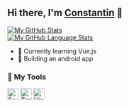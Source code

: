 [website]:https://constantin-hentgen.fr
## Hi there, I'm [Constantin][website] 👋

[![My GitHub Stats](https://github-readme-stats.vercel.app/api/?username=constantin-hentgen&count_private=true&show_icons=true&hide=stars)]()
<br />
[![My GitHub Language Stats](https://github-readme-stats.vercel.app/api/top-langs/?username=constantin-hentgen&langs_count=5&layout=compact)]()

- 🌱 Currently learning Vue.js
- 🎯 Building an android app

### 🔧 **My Tools**

[<img align="left" alt="Fedora" width="26px" src="https://bit.ly/3bPDoxC" />][fedora]

[<img align="left" alt="Terminal" width="26px" src="https://bit.ly/3bMfiUz" />][bash]

[<img align="left" alt="Visual Studio Code" width="26px" src="https://bit.ly/3o9i0Jt" />][vscode]

[python]:https://www.python.org/
[vscode]:https://code.visualstudio.com/
[vueJS]:https://vuejs.org/
[sass]:https://sass-lang.com/
[javascript]:https://www.javascript.com/
[java]:https://www.java.com/en/download/help/whatis_java.html
[fedora]:https://getfedora.org/
[bash]:https://en.wikipedia.org/wiki/Bash_%28Unix_shell%29
[tailwindcss]:https://tailwindcss.com/

